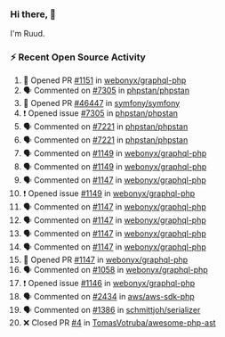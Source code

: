 ### Hi there, 👋

I'm Ruud.
 
### :zap: Recent Open Source Activity

<!--START_SECTION:activity-->
1. 💪 Opened PR [#1151](https://github.com/webonyx/graphql-php/pull/1151) in [webonyx/graphql-php](https://github.com/webonyx/graphql-php)
2. 🗣 Commented on [#7305](https://github.com/phpstan/phpstan/issues/7305) in [phpstan/phpstan](https://github.com/phpstan/phpstan)
3. 💪 Opened PR [#46447](https://github.com/symfony/symfony/pull/46447) in [symfony/symfony](https://github.com/symfony/symfony)
4. ❗️ Opened issue [#7305](https://github.com/phpstan/phpstan/issues/7305) in [phpstan/phpstan](https://github.com/phpstan/phpstan)
5. 🗣 Commented on [#7221](https://github.com/phpstan/phpstan/issues/7221) in [phpstan/phpstan](https://github.com/phpstan/phpstan)
6. 🗣 Commented on [#7221](https://github.com/phpstan/phpstan/issues/7221) in [phpstan/phpstan](https://github.com/phpstan/phpstan)
7. 🗣 Commented on [#1149](https://github.com/webonyx/graphql-php/issues/1149) in [webonyx/graphql-php](https://github.com/webonyx/graphql-php)
8. 🗣 Commented on [#1149](https://github.com/webonyx/graphql-php/issues/1149) in [webonyx/graphql-php](https://github.com/webonyx/graphql-php)
9. 🗣 Commented on [#1147](https://github.com/webonyx/graphql-php/issues/1147) in [webonyx/graphql-php](https://github.com/webonyx/graphql-php)
10. ❗️ Opened issue [#1149](https://github.com/webonyx/graphql-php/issues/1149) in [webonyx/graphql-php](https://github.com/webonyx/graphql-php)
11. 🗣 Commented on [#1147](https://github.com/webonyx/graphql-php/issues/1147) in [webonyx/graphql-php](https://github.com/webonyx/graphql-php)
12. 🗣 Commented on [#1147](https://github.com/webonyx/graphql-php/issues/1147) in [webonyx/graphql-php](https://github.com/webonyx/graphql-php)
13. 🗣 Commented on [#1147](https://github.com/webonyx/graphql-php/issues/1147) in [webonyx/graphql-php](https://github.com/webonyx/graphql-php)
14. 🗣 Commented on [#1147](https://github.com/webonyx/graphql-php/issues/1147) in [webonyx/graphql-php](https://github.com/webonyx/graphql-php)
15. 💪 Opened PR [#1147](https://github.com/webonyx/graphql-php/pull/1147) in [webonyx/graphql-php](https://github.com/webonyx/graphql-php)
16. 🗣 Commented on [#1058](https://github.com/webonyx/graphql-php/issues/1058) in [webonyx/graphql-php](https://github.com/webonyx/graphql-php)
17. ❗️ Opened issue [#1146](https://github.com/webonyx/graphql-php/issues/1146) in [webonyx/graphql-php](https://github.com/webonyx/graphql-php)
18. 🗣 Commented on [#2434](https://github.com/aws/aws-sdk-php/issues/2434) in [aws/aws-sdk-php](https://github.com/aws/aws-sdk-php)
19. 🗣 Commented on [#1386](https://github.com/schmittjoh/serializer/issues/1386) in [schmittjoh/serializer](https://github.com/schmittjoh/serializer)
20. ❌ Closed PR [#4](https://github.com/TomasVotruba/awesome-php-ast/pull/4) in [TomasVotruba/awesome-php-ast](https://github.com/TomasVotruba/awesome-php-ast)
<!--END_SECTION:activity-->
